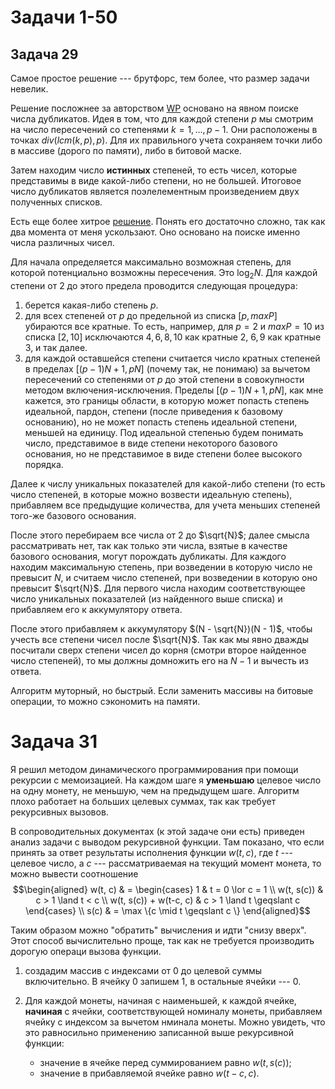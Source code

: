 # Задачи 1-50

## Задача 29

Самое простое решение --- брутфорс, тем более, что размер задачи невелик.

Решение посложнее за авторством [WP](https://projecteuler.net/action=redirect;post_id=92910) основано на явном поиске числа дубликатов.
Идея в том, что для каждой степени $p$ мы смотрим на число пересечений со степенями $k = 1, \dots, p-1$.
Они расположены в точках $div(lcm(k, p), p)$.
Для их правильного учета сохраняем точки либо в массиве (дорого по памяти), либо в битовой маске.

Затем находим число **истинных** степеней, то есть чисел, которые представимы в виде какой-либо степени, но не большей.
Итоговое число дубликатов является поэлелементным произведением двух полученных списков.

Есть еще более хитрое [решение](https://projecteuler.net/action=redirect;post_id=93014).
Понять его достаточно сложно, так как два момента от меня ускользают.
Оно основано на поиске именно числа различных чисел.

Для начала определяется максимально возможная степень, для которой потенциально возможны пересечения.
Это $\log_2 N$.
Для каждой степени от 2 до этого предела проводится следующая процедура:

1. берется какая-либо степень $p$.
2. для всех степеней от $p$ до предельной из списка $[p, maxP]$ убираются все кратные.
   То есть, например, для $p = 2$ и $maxP = 10$ из списка $[2, 10]$ исключаются $4, 6, 8, 10$ как кратные 2, $6, 9$ как кратные 3, и так далее.
3. для каждой оставшейся степени считается число кратных степеней в пределах $[(p-1)N+1, pN]$ (почему так, не понимаю) за вычетом пересечений со степенями от $p$ до этой степени в совокупности методом включения-исключения.
Пределы $[(p-1)N+1, pN]$, как мне кажется, это границы области, в которую может попасть степень идеальной, пардон, степени (после приведения к базовому основанию), но не может попасть степень идеальной степени, меньшей на единицу.
Под идеальной степенью будем понимать число, представимое в виде степени некоторого базового основания, но не представимое в виде степени более высокого порядка.

Далее к числу уникальных показателей для какой-либо степени (то есть число степеней, в которые можно возвести идеальную степень), прибавляем все предыдущие количества, для учета меньших степеней того-же базового основания.

После этого перебираем все числа от 2 до $\sqrt{N}$; далее смысла рассматривать нет, так как только эти числа, взятые в качестве базового основания, могут порождать дубликаты.
Для каждого находим максимальную степень, при возведении в которую число не превысит $N$, и считаем число степеней, при возведении в которую оно превысит $\sqrt{N}$.
Для первого числа находим соответствующее число уникальных показателей (из найденного выше списка) и прибавляем его к аккумулятору ответа.

После этого прибавляем к аккумулятору $(N - \sqrt{N})(N - 1)$, чтобы учесть все степени чисел после $\sqrt{N}$.
Так как мы явно дважды посчитали сверх степени чисел до корня (смотри второе найденное число степеней), то мы должны домножить его на $N-1$ и вычесть из ответа.

Алгоритм муторный, но быстрый. Если заменить массивы на битовые операции, то можно сэкономить на памяти.

# Задача 31

Я решил методом динамического программирования при помощи рекурсии с мемоизацией.
На каждом шаге я **уменьшаю** целевое число на одну монету, не меньшую, чем на предыдущем шаге.
Алгоритм плохо работает на больших целевых суммах, так как требует рекурсивных вызовов.

В сопроводительных документах (к этой задаче они есть) приведен анализ задачи с выводом рекурсивной функции.
Там показано, что если принять за ответ результаты исполнения функции $w(t, c)$, где $t$ --- целевое число, а $c$ --- рассматриваемая на текущий момент монета, то можно вывести соотношение
$$\begin{aligned}
w(t, c) & = \begin{cases}
	1 & t = 0 \lor c = 1 \\
	w(t, s(c)) & c > 1 \land t < c \\
	w(t, s(c)) + w(t-c, c) & c > 1 \land t \geqslant c
\end{cases} \\
s(c) & = \max \{c \mid t \geqslant c \}
\end{aligned}$$

Таким образом можно "обратить" вычисления и идти "снизу вверх".
Этот способ вычислительно проще, так как не требуется производить дорогую операци вызова функции.

1. создадим массив с индексами от 0 до целевой суммы включительно.
   В ячейку 0 запишем 1, в остальные ячейки --- 0.
2. Для каждой монеты, начиная с наименьшей, к каждой ячейке, **начиная** с ячейки, соответствующей номиналу монеты, прибавляем ячейку с индексом за вычетом нминала монеты.
   Можно увидеть, что это равносильно применению записанной выше рекурсивной функции:

   * значение в ячейке перед суммированием равно $w(t, s(c))$;
   * значение в прибавляемой ячейке равно $w(t-c, c)$.

